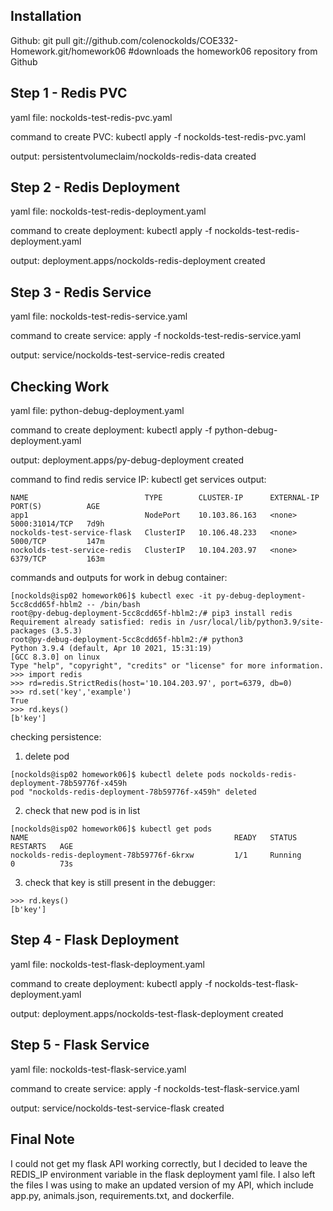 ## Installation

Github:
git pull git://github.com/colenockolds/COE332-Homework.git/homework06
#downloads the homework06 repository from Github
 
## Step 1 - Redis PVC
yaml file: nockolds-test-redis-pvc.yaml

command to create PVC: kubectl apply -f nockolds-test-redis-pvc.yaml

output: persistentvolumeclaim/nockolds-redis-data created

## Step 2 - Redis Deployment
yaml file: nockolds-test-redis-deployment.yaml

command to create deployment: kubectl apply -f nockolds-test-redis-deployment.yaml

output: deployment.apps/nockolds-redis-deployment created

## Step 3 - Redis Service
yaml file: nockolds-test-redis-service.yaml

command to create service: apply -f nockolds-test-redis-service.yaml

output: service/nockolds-test-service-redis created

## Checking Work
yaml file: python-debug-deployment.yaml

command to create deployment: kubectl apply -f python-debug-deployment.yaml

output: deployment.apps/py-debug-deployment created

command to find redis service IP: kubectl get services
output:
```
NAME                          TYPE        CLUSTER-IP      EXTERNAL-IP   PORT(S)          AGE
app1                          NodePort    10.103.86.163   <none>        5000:31014/TCP   7d9h
nockolds-test-service-flask   ClusterIP   10.106.48.233   <none>        5000/TCP         147m
nockolds-test-service-redis   ClusterIP   10.104.203.97   <none>        6379/TCP         163m
```
commands and outputs for work in debug container:
```
[nockolds@isp02 homework06]$ kubectl exec -it py-debug-deployment-5cc8cdd65f-hblm2 -- /bin/bash
root@py-debug-deployment-5cc8cdd65f-hblm2:/# pip3 install redis
Requirement already satisfied: redis in /usr/local/lib/python3.9/site-packages (3.5.3)
root@py-debug-deployment-5cc8cdd65f-hblm2:/# python3
Python 3.9.4 (default, Apr 10 2021, 15:31:19) 
[GCC 8.3.0] on linux
Type "help", "copyright", "credits" or "license" for more information.
>>> import redis
>>> rd=redis.StrictRedis(host='10.104.203.97', port=6379, db=0)
>>> rd.set('key','example')
True
>>> rd.keys()
[b'key']
```
checking persistence:
1. delete pod
```
[nockolds@isp02 homework06]$ kubectl delete pods nockolds-redis-deployment-78b59776f-x459h
pod "nockolds-redis-deployment-78b59776f-x459h" deleted
```
2. check that new pod is in list
```
[nockolds@isp02 homework06]$ kubectl get pods
NAME                                              READY   STATUS             RESTARTS   AGE
nockolds-redis-deployment-78b59776f-6krxw         1/1     Running            0          73s
```
3. check that key is still present in the debugger:
```
>>> rd.keys()
[b'key']
```
## Step 4 - Flask Deployment
yaml file: nockolds-test-flask-deployment.yaml

command to create deployment: kubectl apply -f nockolds-test-flask-deployment.yaml

output: deployment.apps/nockolds-test-flask-deployment created

## Step 5 - Flask Service
yaml file: nockolds-test-flask-service.yaml

command to create service: apply -f nockolds-test-flask-service.yaml

output: service/nockolds-test-service-flask created
 
## Final Note
 
I could not get my flask API working correctly, but I decided to leave the REDIS_IP environment variable in the flask deployment yaml file. I also left the files I was using to make an updated version of my API, which include app.py, animals.json, requirements.txt, and dockerfile. 
